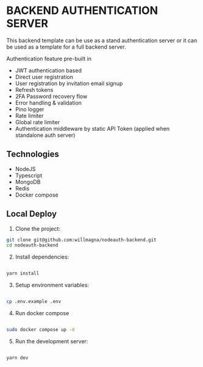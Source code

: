 # BACKEND AUTHENTICATION SERVER

This backend template can be use as a stand authentication server or it can be used as a template for a full backend server.

Authentication feature pre-built in

- JWT authentication based
- Direct user registration
- User registration by invitation email signup
- Refresh tokens
- 2FA Password recovery flow
- Error handling & validation
- Pino logger
- Rate limiter
- Global rate limiter
- Authentication middleware by static API Token (applied when standalone auth server)

## Technologies

- NodeJS
- Typescript
- MongoDB
- Redis
- Docker compose

## Local Deploy

1. Clone the project:

```bash
git clone git@github.com:willmagna/nodeauth-backend.git
cd nodeauth-backend

```

2. Install dependencies:

```bash

yarn install

```

3. Setup environment variables:

```bash

cp .env.example .env

```

4. Run docker compose

```bash

sudo docker compose up -d

```

5. Run the development server:

```bash

yarn dev

```
